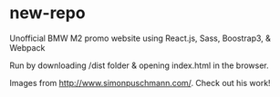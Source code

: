# new-repo
Unofficial BMW M2 promo website using React.js, Sass, Boostrap3, & Webpack

Run by downloading /dist folder & opening index.html in the browser. 

Images from http://www.simonpuschmann.com/. Check out his work!
